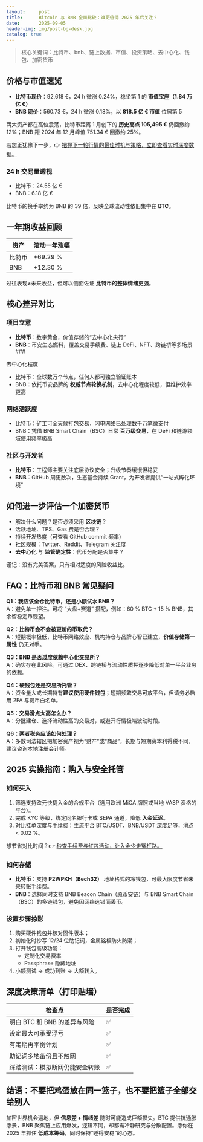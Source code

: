 ```yaml
---
layout:     post
title:      Bitcoin 与 BNB 全面比较：谁更值得 2025 年后关注？
date:       2025-09-05
header-img: img/post-bg-desk.jpg
catalog: true
---
```


> 核心关键词：比特币、bnb、链上数据、市值、投资策略、去中心化、钱包、加密货币

## 价格与市值速览

- **比特币现价**：92,618 €，24 h 微涨 0.24%，稳坐第 1 的 **市值宝座（1.84 万亿 €）**  
- **BNB 现价**：560.73 €，24 h 微涨 0.18%，以 **818.5 亿 € 市值** 位居第 5  

两大资产都在高位震荡，比特币距离 1 月创下的 **历史高点 105,495 €** 仍回撤约 12%；BNB 距 2024 年 12 月峰值 751.34 € 回撤约 25%。  

若您正犹豫下一步，👉 [把握下一轮行情的最佳时机与策略，立即查看实时深度数据。](https://okxdog.com/)

### 24 h 交易量透视

- 比特币：24.55 亿 €  
- BNB：6.18 亿 €  

比特币的换手率约为 BNB 的 39 倍，反映全球流动性依旧集中在 **BTC**。

## 一年期收益回顾

| 资产 | 滚动一年涨幅 |
|---|---|
| 比特币 | +69.29 % |
| BNB | +12.30 % |

过往表现≠未来收益，但可以侧面佐证 **比特币的整体情绪更强**。

## 核心差异对比

### 项目立意

- **比特币**：数字黄金，价值存储的“去中心化央行”  
- **BNB**：币安生态燃料，覆盖交易手续费、链上 DeFi、NFT、跨链桥等多场景 ###

去中心化程度  

- 比特币：全球数万个节点，任何人都可独立验证账本  
- BNB：依托币安品牌的 **权威节点轮换机制**，去中心化程度较低，但维护效率更高  

### 网络活跃度

- 比特币：矿工可全天候打包交易，闪电网络已处理数千万笔微支付  
- BNB：凭借 BNB Smart Chain（BSC）日常 **百万级交易**，在 DeFi 和链游领域使用频率极高

### 社区与开发者

- **比特币**：工程师主要关注底层协议安全；升级节奏缓慢但稳妥  
- **BNB**：GitHub 周更数次，生态基金持续 Grant，为开发者提供“一站式孵化环境”

## 如何进一步评估一个加密货币

- 解决什么问题？是否必须采用 **区块链**？  
- 活跃地址、TPS、Gas 费是否合理？  
- 持续开发热度（可查看 GitHub commit 频率）  
- 社区规模：Twitter、Reddit、Telegram 关注度  
- **去中心化** 与 **监管确定性**：代币分配是否集中？  

谨记：没有完美答案，只有相对适度的风险收益比。

## FAQ：比特币和 BNB 常见疑问

**Q1：我应该全仓比特币，还是小额试水 BNB？**  
A：避免单一押注。可将 “大盘+赛道” 搭配，例如：60 % BTC + 15 % BNB，其余留稳定币观望。

**Q2：比特币会不会被更新的币取代？**  
A：短期概率极低，比特币网络效应、机构持仓与品牌心智已建立，**价值存储第一属性** 仍无对手。

**Q3：BNB 是否过度依赖中心化交易所？**  
A：确实存在此风险。可通过 DEX、跨链桥与流动性质押逐步降低对单一平台业务的依赖。

**Q4：硬钱包还是交易所托管？**  
A：资金量大或长期持有**建议使用硬件钱包**；短期频繁交易可放平台，但请务必启用 2FA 与提币白名单。

**Q5：交易滑点太高怎么办？**  
A：分批建仓、选择流动性高的交易对，或避开行情极端波动时段。

**Q6：两者税务应该如何处理？**  
A：多数司法辖区把加密资产视为“财产”或“商品”，长期与短期资本利得税不同，建议咨询本地注册会计师。

## 2025 实操指南：购入与安全托管

### 如何买入

1. 筛选支持欧元快捷入金的合规平台（选用欧洲 MiCA 牌照或当地 VASP 资格的平台）。  
2. 完成 KYC 等级，绑定同名银行卡或 SEPA 通道，降低 **入金延迟**。  
3. 对比挂单深度与手续费：主流平台 BTC/USDT、BNB/USDT 深度足够，滑点 < 0.02 %。  

想节省对比时间？👉 [秒查手续费与红包活动，让入金少走冤枉路。](https://okxdog.com/)

### 如何存储

- **比特币**：支持 **P2WPKH（Bech32）** 地址格式的冷钱包，可最大限度节省未来转账手续费。  
- **BNB**：选择同时支持 BNB Beacon Chain（原币安链）与 BNB Smart Chain（BSC）的多链钱包，避免因网络选错而丢币。  

### 设置步骤掠影

1. 购买硬件钱包并核对固件版本；  
2. 初始化时抄写 12/24 位助记词，金属铭板防火防潮；  
3. 打开钱包高级功能：  
   - 定制化交易费率  
   - Passphrase 隐藏地址  
4. 小额测试 → 成功到账 → 大额转入。  

## 深度决策清单（打印贴墙）

| 检查点 | 是否完成 |
|---|---|
| 明白 BTC 和 BNB 的差异与风险 | ✅ |
| 设定最大可承受浮亏 | ✅ |
| 有定期再平衡计划 | ✅ |
| 助记词多地备份且不触网 | ✅ |
| 踩踏测试：模拟断网仍能安全转账 | ✅ |

## 结语：不要把鸡蛋放在同一篮子，也不要把篮子全部交给别人

加密世界机会遍地，但 **信息差 + 情绪差** 随时可能造成巨额损失。BTC 提供抗通胀愿景，BNB 聚焦链上应用爆发，逻辑不同，却都需冷静研究与分散配置。愿你在 2025 年抓住 **低成本筹码**，同时保持“睡得安稳”的心态。